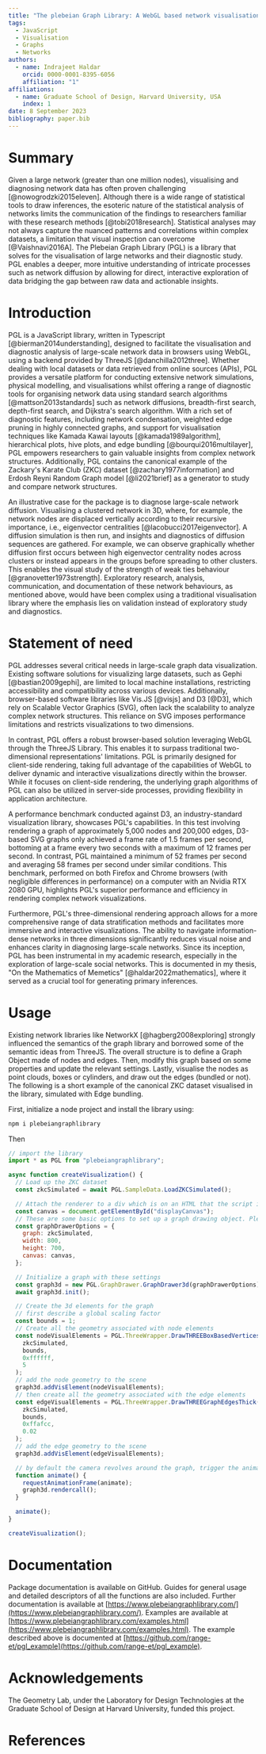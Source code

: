 ```yaml
---
title: "The plebeian Graph Library: A WebGL based network visualisation and diagnostics package"
tags:
  - JavaScript
  - Visualisation
  - Graphs
  - Networks
authors:
  - name: Indrajeet Haldar
    orcid: 0000-0001-8395-6056
    affiliation: "1"
affiliations:
  - name: Graduate School of Design, Harvard University, USA
    index: 1
date: 8 September 2023
bibliography: paper.bib
---
```


# Summary

Given a large network (greater than one million nodes), visualising and diagnosing network data has often proven challenging [@nowogrodzki2015eleven]. Although there is a wide range of statistical tools to draw inferences, the esoteric nature of the statistical analysis of networks limits the communication of the findings to researchers familiar with these research methods [@tobi2018research].   Statistical analyses may not always capture the nuanced patterns and correlations within complex datasets, a limitation that visual inspection can overcome [@Vaishnavi2016A]. The Plebeian Graph Library (PGL) is a library that solves for the visualisation of large networks and their diagnostic study. PGL enables a deeper, more intuitive understanding of intricate processes such as network diffusion by allowing for direct, interactive exploration of data bridging the gap between raw data and actionable insights.

# Introduction

PGL is a JavaScript library, written in Typescript [@bierman2014understanding], designed to facilitate the visualisation and diagnostic analysis of large-scale network data in browsers using WebGL, using a backend provided by ThreeJS [@danchilla2012three]. Whether dealing with local datasets or data retrieved from online sources (APIs), PGL provides a versatile platform for conducting extensive network simulations, physical modelling, and visualisations whilst offering a range of diagnostic tools for organising network data using standard search algorithms [@mattson2013standards] such as network diffusions, breadth-first search, depth-first search, and Dijkstra's search algorithm. With a rich set of diagnostic features, including network condensation, weighted edge pruning in highly connected graphs, and support for visualisation techniques like Kamada Kawai layouts [@kamada1989algorithm], hierarchical plots, hive plots, and edge bundling [@bourqui2016multilayer], PGL empowers researchers to gain valuable insights from complex network structures. Additionally, PGL contains the canonical example of the Zackary's Karate Club (ZKC) dataset [@zachary1977information] and Erdosh Reyni Random Graph model [@li2021brief] as a generator to study and compare network structures.

An illustrative case for the package is to diagnose large-scale network diffusion. Visualising a clustered network in 3D, where, for example, the network nodes are displaced vertically according to their recursive importance, i.e., eigenvector centralities [@lacobucci2017eigenvector]. A diffusion simulation is then run, and insights and diagnostics of diffusion sequences are gathered. For example, we can observe graphically whether diffusion first occurs between high eigenvector centrality nodes across clusters or instead appears in the groups before spreading to other clusters. This enables the visual study of the strength of weak ties behaviour [@granovetter1973strength]. Exploratory research, analysis, communication, and documentation of these network behaviours, as mentioned above, would have been complex using a traditional visualisation library where the emphasis lies on validation instead of exploratory study and diagnostics.

# Statement of need

PGL addresses several critical needs in large-scale graph data visualization. Existing software solutions for visualizing large datasets, such as Gephi [@bastian2009gephi], are limited to local machine installations, restricting accessibility and compatibility across various devices. Additionally, browser-based software libraries like Vis.JS [@visjs] and D3 [@D3], which rely on Scalable Vector Graphics (SVG), often lack the scalability to analyze complex network structures. This reliance on SVG imposes performance limitations and restricts visualizations to two dimensions.

In contrast, PGL offers a robust browser-based solution leveraging WebGL through the ThreeJS Library. This enables it to surpass traditional two-dimensional representations' limitations. PGL is primarily designed for client-side rendering, taking full advantage of the capabilities of WebGL to deliver dynamic and interactive visualizations directly within the browser. While it focuses on client-side rendering, the underlying graph algorithms of PGL can also be utilized in server-side processes, providing flexibility in application architecture.

A performance benchmark conducted against D3, an industry-standard visualization library, showcases PGL's capabilities. In this test involving rendering a graph of approximately 5,000 nodes and 200,000 edges, D3-based SVG graphs only achieved a frame rate of 1.5 frames per second, bottoming at a frame every two seconds with a maximum of 12 frames per second. In contrast, PGL maintained a minimum of 52 frames per second and averaging 58 frames per second under similar conditions. This benchmark, performed on both Firefox and Chrome browsers (with negligible differences in performance) on a computer with an Nvidia RTX 2080 GPU, highlights PGL's superior performance and efficiency in rendering complex network visualizations.

Furthermore, PGL's three-dimensional rendering approach allows for a more comprehensive range of data stratification methods and facilitates more immersive and interactive visualizations. The ability to navigate information-dense networks in three dimensions significantly reduces visual noise and enhances clarity in diagnosing large-scale networks. Since its inception, PGL has been instrumental in my academic research, especially in the exploration of large-scale social networks. This is documented in my thesis, "On the Mathematics of Memetics" [@haldar2022mathematics], where it served as a crucial tool for generating primary inferences.

# Usage

Existing network libraries like NetworkX [@hagberg2008exploring] strongly influenced the semantics of the graph library and borrowed some of the semantic ideas from ThreeJS. The overall structure is to define a Graph Object made of nodes and edges. Then, modify this graph based on some properties and update the relevant settings. Lastly, visualise the nodes as point clouds, boxes or cylinders, and draw out the edges (bundled or not). The following is a short example of the canonical ZKC dataset visualised in the library, simulated with Edge bundling.

First, initialize a node project and install the library using:

```bash
npm i plebeiangraphlibrary
```

Then

```javascript
// import the library
import * as PGL from "plebeiangraphlibrary";

async function createVisualization() {
  // Load up the ZKC dataset 
  const zkcSimulated = await PGL.SampleData.LoadZKCSimulated();

  // Attach the renderer to a div which is on an HTML that the script is linked too
  const canvas = document.getElementById("displayCanvas");
  // These are some basic options to set up a graph drawing object. Please refer to the documentation for more options
  const graphDrawerOptions = {
    graph: zkcSimulated,
    width: 800,
    height: 700,
    canvas: canvas,
  };

  // Initialize a graph with these settings
  const graph3d = new PGL.GraphDrawer.GraphDrawer3d(graphDrawerOptions);
  await graph3d.init();

  // Create the 3d elements for the graph
  // first describe a global scaling factor
  const bounds = 1;
  // Create all the geometry associated with node elements
  const nodeVisualElements = PGL.ThreeWrapper.DrawTHREEBoxBasedVertices(
    zkcSimulated,
    bounds,
    0xffffff,
    5
  );
  // add the node geometry to the scene
  graph3d.addVisElement(nodeVisualElements);
  // then create all the geometry associated with the edge elements
  const edgeVisualElements = PGL.ThreeWrapper.DrawTHREEGraphEdgesThick(
    zkcSimulated,
    bounds,
    0xffafcc,
    0.02
  );
  // add the edge geometry to the scene
  graph3d.addVisElement(edgeVisualElements);

  // by default the camera revolves around the graph, trigger the animation call
  function animate() {
    requestAnimationFrame(animate);
    graph3d.rendercall();
  }

  animate();
}

createVisualization();
```

# Documentation

Package documentation is available on GitHub. Guides for general usage and detailed descriptors of all the functions are also included. Further documentation is available at [https://www.plebeiangraphlibrary.com/](https://www.plebeiangraphlibrary.com/). Examples are available at [https://www.plebeiangraphlibrary.com/examples.html](https://www.plebeiangraphlibrary.com/examples.html). The example described above is documented at [https://github.com/range-et/pgl_example](https://github.com/range-et/pgl_example).

# Acknowledgements

The Geometry Lab, under the Laboratory for Design Technologies at the Graduate School of Design at Harvard University, funded this project.

# References
